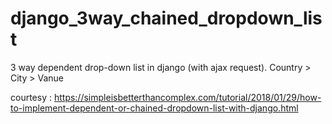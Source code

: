 # django_3way_chained_dropdown_list
3 way dependent drop-down list in django (with ajax request). Country > City > Vanue

courtesy : https://simpleisbetterthancomplex.com/tutorial/2018/01/29/how-to-implement-dependent-or-chained-dropdown-list-with-django.html
